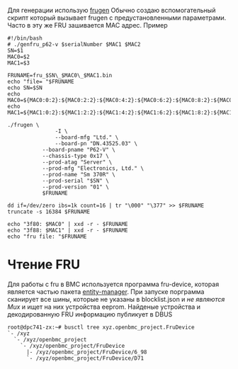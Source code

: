 Для генерации использую [frugen](https://github.com/ipmitool/frugen)
Обычно создаю вспомогательный скрипт который вызывает frugen c предустановленными параметрами. Часто в эту же FRU зашивается MAC адрес.
Пример
```
#!/bin/bash
# ./genfru_p62-v $serialNumber $MAC1 $MAC2
SN=$1
MAC0=$2
MAC1=$3

FRUNAME=fru_$SN\_$MAC0\_$MAC1.bin
echo "file= "$FRUNAME
echo SN=$SN
echo MAC0=${MAC0:0:2}:${MAC0:2:2}:${MAC0:4:2}:${MAC0:6:2}:${MAC0:8:2}:${MAC0:10:2}
echo MAC1=${MAC1:0:2}:${MAC1:2:2}:${MAC1:4:2}:${MAC1:6:2}:${MAC1:8:2}:${MAC1:10:2}

./frugen \
               -I \
               --board-mfg "Ltd." \
               --board-pn "DN.43525.03" \
	       --board-pname "P62-V" \
	       --chassis-type 0x17 \
	       --prod-atag "Server" \
	       --prod-mfg "Electronics, Ltd." \
	       --prod-name "Sm 370R" \
	       --prod-serial "$SN" \
	       --prod-version "01" \
	       $FRUNAME
	       
dd if=/dev/zero ibs=1k count=16 | tr "\000" "\377" >> $FRUNAME
truncate -s 16384 $FRUNAME

echo "3f80: $MAC0" | xxd -r - $FRUNAME
echo "3f88: $MAC1" | xxd -r - $FRUNAME
echo "fru file: "$FRUNAME
```
# Чтение FRU
Для работы с fru в BMC используется программа fru-device, которая является частью пакета [entity-manager](entity-manager). При запуске порграмма сканирует все шины, которые не указаны в blocklist.json и *не являются Mux* и ищет на них устройства eeprom. Найденые устройства и декодированную FRU информацию публикует в DBUS
```
root@dpc741-zx:~# busctl tree xyz.openbmc_project.FruDevice
`- /xyz
  `- /xyz/openbmc_project
    `- /xyz/openbmc_project/FruDevice
      |- /xyz/openbmc_project/FruDevice/6_98
      `- /xyz/openbmc_project/FruDevice/D71

```